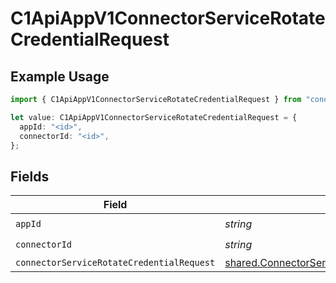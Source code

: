 # C1ApiAppV1ConnectorServiceRotateCredentialRequest

## Example Usage

```typescript
import { C1ApiAppV1ConnectorServiceRotateCredentialRequest } from "conductorone-sdk-typescript/sdk/models/operations";

let value: C1ApiAppV1ConnectorServiceRotateCredentialRequest = {
  appId: "<id>",
  connectorId: "<id>",
};
```

## Fields

| Field                                                                                                                   | Type                                                                                                                    | Required                                                                                                                | Description                                                                                                             |
| ----------------------------------------------------------------------------------------------------------------------- | ----------------------------------------------------------------------------------------------------------------------- | ----------------------------------------------------------------------------------------------------------------------- | ----------------------------------------------------------------------------------------------------------------------- |
| `appId`                                                                                                                 | *string*                                                                                                                | :heavy_check_mark:                                                                                                      | N/A                                                                                                                     |
| `connectorId`                                                                                                           | *string*                                                                                                                | :heavy_check_mark:                                                                                                      | N/A                                                                                                                     |
| `connectorServiceRotateCredentialRequest`                                                                               | [shared.ConnectorServiceRotateCredentialRequest](../../../sdk/models/shared/connectorservicerotatecredentialrequest.md) | :heavy_minus_sign:                                                                                                      | N/A                                                                                                                     |